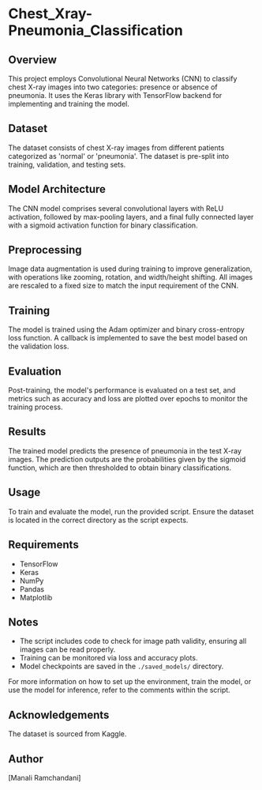 # Chest_Xray-Pneumonia_Classification

## Overview
This project employs Convolutional Neural Networks (CNN) to classify chest X-ray images into two categories: presence or absence of pneumonia. It uses the Keras library with TensorFlow backend for implementing and training the model.

## Dataset
The dataset consists of chest X-ray images from different patients categorized as 'normal' or 'pneumonia'. The dataset is pre-split into training, validation, and testing sets.

## Model Architecture
The CNN model comprises several convolutional layers with ReLU activation, followed by max-pooling layers, and a final fully connected layer with a sigmoid activation function for binary classification.

## Preprocessing
Image data augmentation is used during training to improve generalization, with operations like zooming, rotation, and width/height shifting. All images are rescaled to a fixed size to match the input requirement of the CNN.

## Training
The model is trained using the Adam optimizer and binary cross-entropy loss function. A callback is implemented to save the best model based on the validation loss.

## Evaluation
Post-training, the model's performance is evaluated on a test set, and metrics such as accuracy and loss are plotted over epochs to monitor the training process.

## Results
The trained model predicts the presence of pneumonia in the test X-ray images. The prediction outputs are the probabilities given by the sigmoid function, which are then thresholded to obtain binary classifications.

## Usage
To train and evaluate the model, run the provided script. Ensure the dataset is located in the correct directory as the script expects.

## Requirements
- TensorFlow
- Keras
- NumPy
- Pandas
- Matplotlib

## Notes
- The script includes code to check for image path validity, ensuring all images can be read properly.
- Training can be monitored via loss and accuracy plots.
- Model checkpoints are saved in the `./saved_models/` directory.

For more information on how to set up the environment, train the model, or use the model for inference, refer to the comments within the script.

## Acknowledgements
The dataset is sourced from Kaggle.

## Author
[Manali Ramchandani]

